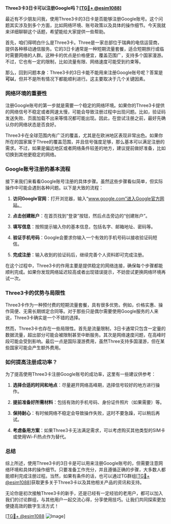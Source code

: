 **Three3卡3日卡可以注册Google吗？[[TG💪+ @esim1088](https://t.me/s/esim1088)]**

最近有不少朋友问我，使用Three3卡的3日卡是否能够注册Google账号。这个问题其实涉及到多个方面，比如网络环境、账号政策以及具体的操作细节。今天我就来详细聊聊这个话题，希望能给大家提供一些帮助。

首先，咱们得明白什么是Three3卡。Three是一家总部位于瑞典的电信运营商，提供各种移动通信服务。它的3日卡通常是一种短期流量套餐，适合短期旅行或临时需要网络的人群。这种卡的优点是价格便宜，覆盖范围广，支持多个国家漫游。不过，它也有一定的限制，比如流量有限、网络速度可能受到约束等。

那么，回到问题本身：Three3卡的3日卡能不能用来注册Google账号呢？答案是**可以**，但并不是所有情况下都能顺利进行。这主要取决于几个关键因素。

### 网络环境的重要性

注册Google账号的第一步就是需要一个稳定的网络环境。如果你的Three3卡提供的网络信号不稳定或者网速太慢，可能会导致注册过程中出现问题。比如，验证码发送失败、页面加载不出来等情况都可能出现。因此，在尝试注册之前，最好先确认你的网络状态是否良好。

Three3卡在全球范围内有广泛的覆盖，尤其是在欧洲地区表现非常出色。如果你所在的国家属于Three的覆盖范围，并且信号强度足够，那么基本可以满足注册的需求。不过，如果是偏远地区或者网络条件较差的地方，建议提前做好准备，比如切换到其他更稳定的网络。

### Google账号注册的基本流程

接下来我们来看看Google账号注册的具体步骤。虽然这些步骤看似简单，但实际操作中可能会遇到各种问题。以下是大致的流程：

1. **访问Google官网**：打开浏览器，输入“www.google.com”进入Google官方网站。
   
2. **点击创建账户**：在首页找到“登录”按钮，然后点击旁边的“创建账户”。

3. **填写信息**：按照提示输入你的基本信息，包括名字、邮箱地址、密码等。

4. **验证手机号码**：Google会要求你输入一个有效的手机号码以接收验证码短信。

5. **完成注册**：输入收到的验证码后，继续完善个人资料即可完成注册。

在这个过程中，Three3卡的作用主要是提供稳定的网络连接，确保每个步骤都能顺利完成。如果你发现网络延迟较高或者出现错误提示，不妨尝试更换网络环境再试一次。

### Three3卡的优势与局限性

Three3卡作为一种预付费的短期流量套餐，具有很多优势。例如，价格实惠、操作简便、无需长期绑定合同等。对于那些只是偶尔需要使用Google服务的人来说，Three3卡确实是一个不错的选择。

然而，Three3卡也存在一些局限性。首先是流量限制，3日卡通常只包含一定量的数据流量，超出部分可能会被限制甚至中断服务。其次是网络速度问题，在高峰时段可能会受到影响。最后一点是国际漫游费用，虽然Three支持多国漫游，但在某些国家可能会产生额外费用。

### 如何提高注册成功率？

为了提高使用Three3卡注册Google账号的成功率，这里有一些建议供参考：

1. **选择合适的时间和地点**：尽量避开网络高峰期，选择信号较好的地方进行操作。

2. **提前准备好所需材料**：包括有效的手机号码、身份证件照片（如果需要）等。

3. **保持耐心**：有时候网络不稳定会导致操作失败，这时不要急躁，可以稍后再试。

4. **考虑备用方案**：如果Three3卡无法满足需求，可以考虑购买其他类型的SIM卡或使用Wi-Fi热点作为替代。

### 总结

综上所述，使用Three3卡的3日卡是可以用来注册Google账号的，但需要注意网络环境和具体的操作细节。只要准备工作充分，并且遵循正确的步骤，大多数人都能顺利完成注册过程。当然，如果有条件的话，也可以通过TG群组[[TG💪+ @esim1088](https://t.me/s/esim1088)]获取更多关于Three3卡以及其他相关产品的资讯和支持。

无论你是初次接触Three3卡的新手，还是已经有一定经验的老用户，都可以加入我们的讨论群组，与其他用户一起交流心得，分享使用技巧。让我们共同探索更加便捷高效的数字生活方式！

[[TG💪+ @esim1088](https://t.me/s/esim1088) ![Image](https://i.postimg.cc/4NQfJmqS/Snipaste-2025-05-13-00-14-12.png)]